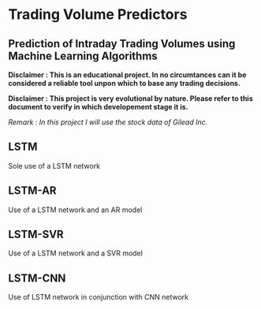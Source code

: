 # Trading Volume Predictors

## Prediction of Intraday Trading Volumes using Machine Learning Algorithms

**Disclaimer : This is an educational project. In no circumtances can it be considered a reliable tool unpon which to base any trading decisions.**

**Disclaimer : This project is very evolutional by nature. Please refer to this document to verify in which developement stage it is.**

*Remark : In this project I will use the stock data of Gilead Inc.*

## LSTM 

Sole use of a LSTM network

## LSTM-AR

Use of a LSTM network and an AR model

## LSTM-SVR 

Use of a LSTM network and a SVR model

## LSTM-CNN

Use of LSTM network in conjunction with CNN network


